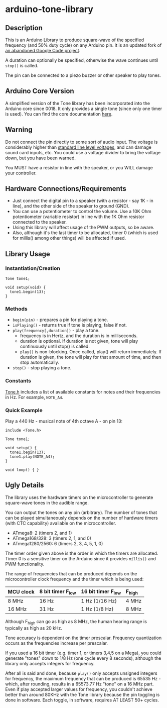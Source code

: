 # arduino-tone-library
## Description
This is an Arduino Library to produce square-wave of the specified frequency (and 50% duty cycle) on any Arduino pin. It is an updated fork of [an abandoned Google Code project](https://code.google.com/archive/p/rogue-code/wikis/ToneLibraryDocumentation.wiki).

A duration can optionally be specified, otherwise the wave continues until `stop()` is called.

The pin can be connected to a piezo buzzer or other speaker to play tones.

## Arduino Core Version

A simplified version of the Tone library has been incorporated into the Arduino core since 0018. It only provides a single tone (since only one timer is used). You can find the core documentation [here](https://www.arduino.cc/en/Reference/Tone).

## Warning

Do not connect the pin directly to some sort of audio input. The voltage is considerably higher than [standard line level voltages](https://en.wikipedia.org/wiki/Line_level), and can damage sound card inputs, etc. You could use a voltage divider to bring the voltage down, but you have been warned.

You MUST have a resistor in line with the speaker, or you WILL damage your controller.

## Hardware Connections/Requirements
 * Just connect the digital pin to a speaker (with a resistor - say 1K - in line), and the other side of the speaker to ground (GND).
 * You can use a potentiometer to control the volume. Use a 10K Ohm potentiometer (variable resistor) in line with the 1K Ohm resistor connected to the speaker.
 * Using this library will affect usage of the PWM outputs, so be aware.
 * Also, although it's the last timer to be allocated, timer 0 (which is used for millis() among other things) will be affected if used.

## Library Usage
### Instantiation/Creation
```
Tone tone1;

void setup(void) {
  tone1.begin(13);
}
```
### Methods
 * `begin(pin)` - prepares a pin for playing a tone.
 * `isPlaying()` - returns true if tone is playing, false if not.
 * `play(frequency[,duration])` - play a tone.
   * frequency is in Hertz, and the duration is in milliseconds.
   * duration is optional. If duration is not given, tone will play continuously until stop() is called.
   * `play()` is non-blocking. Once called, play() will return immediately. If duration is given, the tone will play for that amount of time, and then stop automatically.
 * `stop()` - stop playing a tone.
### Constants
[Tone.h](../blob/master/Tone.h) includes a list of available constants for notes and their frequencies in Hz. For example, `NOTE_A4`.

### Quick Example
Play a 440 Hz - musical note of 4th octave A - on pin 13:
```
include <Tone.h>

Tone tone1;

void setup() {
  tone1.begin(13);
  tone1.play(NOTE_A4);
}

void loop() { }
```

## Ugly Details
The library uses the hardware timers on the microcontroller to generate square-wave tones in the audible range.

You can output the tones on any pin (arbitrary). The number of tones that can be played simultaneously depends on the number of hardware timers (with CTC capability) available on the microcontroller.

 * ATmega8: 2 (timers 2, and 1)
 * ATmega168/328: 3 (timers 2, 1, and 0)
 * ATmega1280/2560: 6 (timers 2, 3, 4, 5, 1, 0)

The timer order given above is the order in which the timers are allocated. Timer 0 is a sensitive timer on the Arduino since it provides `millis()` and PWM functionality.

The range of frequencies that can be produced depends on the microcontroller clock frequency and the timer which is being used:

|MCU clock|8 bit timer F<sub>low</sub>|16 bit timer F<sub>low</sub>|F<sub>high</sub>|
|:------------|:------------------------------|:-------------------------------|:-------------------|
|8 MHz |16 Hz |1 Hz (1/16 Hz) |4 MHz |
|16 MHz |31 Hz |1 Hz (1/8 Hz) |8 MHz |

Although F<sub>high</sub> can go as high as 8 MHz, the human hearing range is typically as high as 20 kHz.

Tone accuracy is dependent on the timer prescalar. Frequency quantization occurs as the frequencies increase per prescalar.

If you used a 16 bit timer (e.g. timer 1, or timers 3,4,5 on a Mega), you could generate "tones" down to 1/8 Hz (one cycle every 8 seconds), although the library only accepts integers for frequency.

After all is said and done, because `play()` only accepts unsigned integers for frequency, the maximum frequency that can be produced is 65535 Hz - which, after rounding, results in a 65573.77 Hz "tone" on a 16 MHz part. Even if play accepted larger values for frequency, you couldn't achieve better than around 80KHz with the Tone library because the pin toggling is done in software. Each toggle, in software, requires AT LEAST 50+ cycles.
